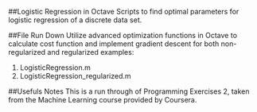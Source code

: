 ##Logistic Regression in Octave
Scripts to find optimal parameters for logistic regression of a discrete data set.

##File Run Down
Utilize advanced optimization functions in Octave to calculate cost function and implement gradient descent for both non-regularized and regularized examples:

1. LogisticRegression.m
2. LogisticRegression_regularized.m

##Usefuls Notes
This is a run through of Programming Exercises 2, taken from the Machine Learning course provided by Coursera.